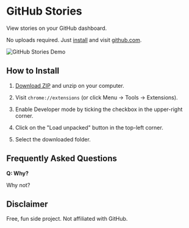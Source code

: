 # GitHub Stories

View stories on your GitHub dashboard.

No uploads required. Just [install](#how-to-install) and visit [github.com](https://github.com).

![GitHub Stories Demo](./github-stories.gif)

## How to Install

1. [Download ZIP](https://github.com/inquid/github-stories/archive/master.zip) and unzip on your computer.

2. Visit `chrome://extensions` (or click Menu -> Tools -> Extensions).

3. Enable Developer mode by ticking the checkbox in the upper-right corner.

4. Click on the "Load unpacked" button in the top-left corner.

5. Select the downloaded folder.

## Frequently Asked Questions

**Q: Why?**

Why not?

## Disclaimer

Free, fun side project. Not affiliated with GitHub.
